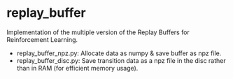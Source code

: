 # replay_buffer

Implementation of the multiple version of the Replay Buffers for Reinforcement Learning.

- replay_buffer_npz.py: Allocate data as numpy & save buffer as npz file.
- replay_buffer_disc.py: Save transition data as a npz file in the disc rather than in RAM (for efficient memory usage).
